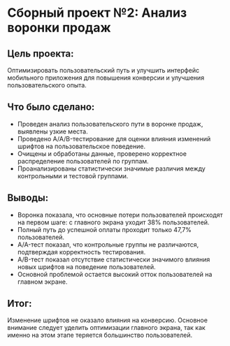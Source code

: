 # Сборный проект №2: Анализ воронки продаж

## Цель проекта: 
Оптимизировать пользовательский путь и улучшить интерфейс мобильного приложения для повышения конверсии и улучшения пользовательского опыта.

## Что было сделано:
- Проведен анализ пользовательского пути в воронке продаж, выявлены узкие места.
- Проведено A/A/B-тестирование для оценки влияния изменений шрифтов на пользовательское поведение.
- Очищены и обработаны данные, проверено корректное распределение пользователей по группам.
- Проанализированы статистически значимые различия между контрольными и тестовой группами.

## Выводы:
- Воронка показала, что основные потери пользователей происходят на первом шаге: с главного экрана уходит 38% пользователей.
- Полный путь до успешной оплаты проходит только 47,7% пользователей.
- A/A-тест показал, что контрольные группы не различаются, подтверждая корректность тестирования.
- A/B-тест показал отсутствие статистически значимого влияния новых шрифтов на поведение пользователей.
- Основной проблемой остается высокий отток пользователей на главном экране.
  
## Итог:
Изменение шрифтов не оказало влияния на конверсию. Основное внимание следует уделить оптимизации главного экрана, так как именно на этом этапе теряется большинство пользователей.
